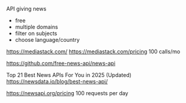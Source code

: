 API giving news
- free
- multiple domains
- filter on subjects
- choose language/country

https://mediastack.com/
https://mediastack.com/pricing
100 calls/mo


https://github.com/free-news-api/news-api

Top 21 Best News APIs For You in 2025 (Updated)
https://newsdata.io/blog/best-news-api/


https://newsapi.org/pricing
100 requests per day

